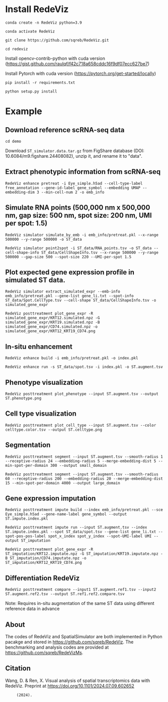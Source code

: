 
# Install RedeViz
`conda create -n RedeViz python=3.9`

`conda activate RedeViz`

`git clone https://github.com/sqreb/RedeViz.git`

`cd redeviz`

Install opencv-contrib-python with cuda version (https://gist.github.com/raulqf/f42c718a658cddc16f9df07ecc627be7)

Install Pytorch with cuda version (https://pytorch.org/get-started/locally)

`pip install -r requirements.txt`

`python setup.py install`

# Example
## Download reference scRNA-seq data
`cd demo`

Download `ST_simulator.data.tar.gz` from FigShare database (DOI: 10.6084/m9.figshare.24408082), unzip it, and rename it to "data".

## Extract phenotypic information from scRNA-seq
`RedeViz enhance pretreat -i Eye_simple.h5ad --cell-type-label free_annotation --gene-id-label gene_symbol --embedding UMAP --embedding-dim 3 --min-cell-num 2 -o emb_info`

## Simulate RNA points (500,000 nm x 500,000 nm, gap size: 500 nm, spot size: 200 nm, UMI per spot: 1.5)
`RedeViz simulator simulate_by_emb -i emb_info/pretreat.pkl --x-range 500000 --y-range 500000 -o ST_data`

`RedeViz simulator point2spot -i ST_data/RNA_points.tsv -o ST_data --cell-shape-info ST_data/CellShapeInfo.tsv --x-range 500000 --y-range 500000 --gap-size 500 --spot-size 220 --UMI-per-spot 1.5`

## Plot expected gene expression profile in simulated ST data.
`RedeViz simulator extract_simulated_expr --emb-info emb_info/pretreat.pkl --gene-list gene_li.txt --spot-info ST_data/Spot.CellType.tsv --cell-shape ST_data/CellShapeInfo.tsv -o simulated_gene_expr`

`RedeViz posttreatment plot_gene_expr -R simulated_gene_expr/KRT12.simulated.npz -G simulated_gene_expr/KRT19.simulated.npz -B simulated_gene_expr/CD74.simulated.npz -o simulated_gene_expr/KRT12_KRT19_CD74.png`

## In-situ enhancement
`RedeViz enhance build -i emb_info/pretreat.pkl -o index.pkl`

`RedeViz enhance run -s ST_data/spot.tsv -i index.pkl -o ST.augment.tsv`

## Phenotype visualization
`RedeViz posttreatment plot_phenotype --input ST.augment.tsv --output ST.phenotype.png`

## Cell type visualization
`RedeViz posttreatment plot_cell_type --input ST.augment.tsv --color celltype.color.tsv --output ST.celltype.png`

## Segmentation
`RedeViz posttreatment segment --input ST.augment.tsv --smooth-radius 1 --receptive-radius 24 --embedding-radius 5 --merge-embedding-dist 5 --min-spot-per-domain 300 --output small_domain`

`RedeViz posttreatment segment --input ST.augment.tsv --smooth-radius 60 --receptive-radius 200 --embedding-radius 20 --merge-embedding-dist 15 --min-spot-per-domain 4000 --output large_domain`

## Gene expression imputation
`RedeViz posttreatment impute build --index emb_info/pretreat.pkl --sce Eye_simple.h5ad --gene-name-label gene_symbol --output ST.impute.index.pkl`

`RedeViz posttreatment impute run --input ST.augment.tsv --index ST.impute.index.pkl --spot ST_data/spot.tsv --gene-list gene_li.txt --spot-pos-pos-label spot_x_index spot_y_index --spot-UMI-label UMI --output ST_imputation`

`RedeViz posttreatment plot_gene_expr -R ST_imputation/KRT12.imputate.npz -G ST_imputation/KRT19.imputate.npz -B ST_imputation/CD74.imputate.npz -o ST_imputation/KRT12_KRT19_CD74.png`

## Differentiation RedeViz
`RedeViz posttreatment compare --input1 ST.augment.ref1.tsv --input2 ST.augment.ref2.tsv --output ST.ref1.ref2.compare.tsv`

Note: Requires in-situ augmentation of the same ST data using different reference data in advance

## About
The codes of RedeViz and SpatialSimulator are both implemented in Python pacakge and stored in https://github.com/sqreb/RedeViz. The benchmarking and analysis codes are provided at https://github.com/sqreb/RedeVizMs.

## Citation
Wang, D. & Ren, X. Visual analysis of spatial transcriptomics data with RedeViz. Preprint at https://doi.org/10.1101/2024.07.09.602652
        
        
        
         (2024).
